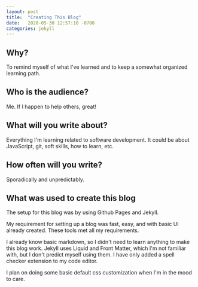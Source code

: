 ```yaml
---
layout: post
title:  "Creating This Blog"
date:   2020-05-30 12:57:10 -0700
categories: jekyll
---
```


Why?
-----------
To remind myself of what I've learned and to keep a somewhat organized learning path.

Who is the audience?
-----------
Me. If I happen to help others, great!

What will you write about?
-----------
Everything I'm learning related to software development. It could be about JavaScript, git, soft skills, how to learn, etc.

How often will you write?
-----------
Sporadically and unpredictably.

What was used to create this blog
-----------
The setup for this blog was by using Github Pages and Jekyll.

My requirement for setting up a blog was fast, easy, and with basic UI already created. These tools met all my requirements.

I already know basic markdown, so I didn't need to learn anything to make this blog work. Jekyll uses Liquid and Front Matter, which I'm not familiar with, but I don't predict myself using them.
I have only added a spell checker extension to my code editor.

I plan on doing some basic default css customization when I'm in the mood to care.